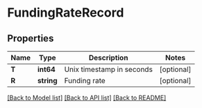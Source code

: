 # FundingRateRecord

## Properties
Name | Type | Description | Notes
------------ | ------------- | ------------- | -------------
**T** | **int64** | Unix timestamp in seconds | [optional] 
**R** | **string** | Funding rate | [optional] 

[[Back to Model list]](../README.md#documentation-for-models) [[Back to API list]](../README.md#documentation-for-api-endpoints) [[Back to README]](../README.md)


